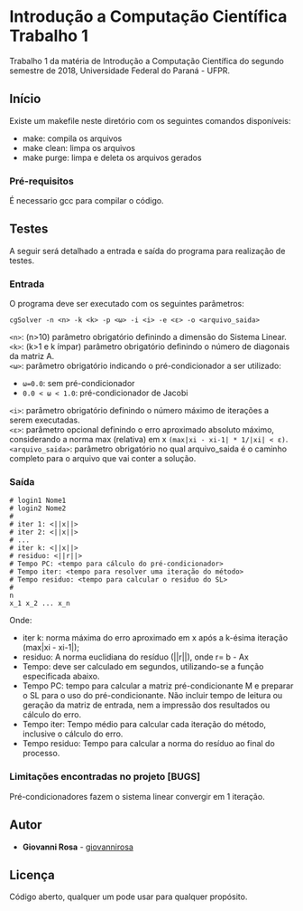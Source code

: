 # Introdução a Computação Científica Trabalho 1

Trabalho 1 da matéria de Introdução a Computação Científica do segundo semestre de 2018, Universidade Federal do Paraná - UFPR.

## Início

Existe um makefile neste diretório com os seguintes comandos disponíveis:

* make: compila os arquivos
* make clean: limpa os arquivos
* make purge: limpa e deleta os arquivos gerados

### Pré-requisitos

É necessario gcc para compilar o código.

## Testes

A seguir será detalhado a entrada e saída do programa para realização de testes.

### Entrada

O programa deve ser executado com os seguintes parâmetros:  

`cgSolver -n <n> -k <k> -p <ω> -i <i> -e <ε> -o <arquivo_saida>`

`<n>`: (n>10) parâmetro obrigatório definindo a dimensão do Sistema Linear.  
`<k>`: (k>1 e k ímpar)  parâmetro obrigatório definindo o número de diagonais da matriz A.  
`<ω>`: parâmetro obrigatório indicando o pré-condicionador a ser utilizado:  
- `ω=0.0`: sem pré-condicionador  
- `0.0 < ω < 1.0`: pré-condicionador de Jacobi  

`<i>`: parâmetro obrigatório definindo o número máximo de iterações a serem executadas.  
`<ε>`: parâmetro opcional definindo o erro aproximado absoluto máximo, considerando a norma max (relativa) em x `(max|xi - xi-1| * 1/|xi| < ε)`.  
`<arquivo_saida>`: parâmetro obrigatório no qual arquivo_saida é o caminho completo para o arquivo que vai conter a solução.

### Saída

```
# login1 Nome1
# login2 Nome2
#
# iter 1: <||x||>
# iter 2: <||x||>
# ...
# iter k: <||x||>
# residuo: <||r||>
# Tempo PC: <tempo para cálculo do pré-condicionador>
# Tempo iter: <tempo para resolver uma iteração do método>
# Tempo residuo: <tempo para calcular o residuo do SL>
#
n
x_1 x_2 ... x_n
```

Onde:
- iter k: norma máxima do erro aproximado em x após a k-ésima iteração (max|xi - xi-1|);
- residuo: A norma euclidiana do resíduo (||r||), onde r= b - Ax
- Tempo: deve ser calculado em segundos, utilizando-se a função especificada abaixo.
- Tempo PC: tempo para calcular a matriz pré-condicionante M e preparar o SL para o uso do pré-condicionante. Não incluir tempo de leitura ou geração da matriz de entrada, nem a impressão dos resultados ou cálculo do erro.
- Tempo iter: Tempo médio para calcular cada iteração do método, inclusive o cálculo do erro.
- Tempo residuo: Tempo para calcular a norma do resíduo ao final do processo.

### Limitações encontradas no projeto [BUGS]

Pré-condicionadores fazem o sistema linear convergir em 1 iteração.

## Autor

* **Giovanni Rosa** - [giovannirosa](https://github.com/giovannirosa)

## Licença

Código aberto, qualquer um pode usar para qualquer propósito.